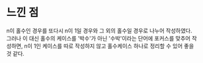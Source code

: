 # 느낀 점  
n이 홀수인 경우를 또다시 n이 1일 경우와 그 외의 홀수일 경우로 나누어 작성하였다.  
그러나 이 대신 홀수의 케이스를 '박수'가 아닌 '수박'이라는 단어에 포커스를 맞추어 작성하면, n이 1인 케이스를 따로 작성하지 않고 홀수케이스 하나로 정리할 수 있어 좋을 것 같다.  
